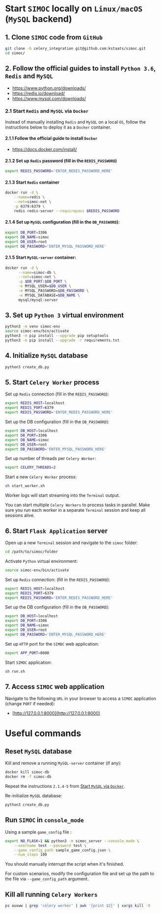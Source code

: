 # Start `SIMOC` locally on `Linux/macOS` (`MySQL` backend)

## 1. Clone `SIMOC` code from `GitHub`
```bash
git clone -b celery_integration git@github.com:kstaats/simoc.git
cd simoc/
```

## 2. Follow the official guides to install `Python 3.6`, `Redis` and `MySQL`

- https://www.python.org/downloads/
- https://redis.io/download/
- https://www.mysql.com/downloads/

### 2.1 Start `Redis` and `MySQL` via `Docker` 
Instead of manually installing `Redis` and `MySQL` on a local `OS`, follow the instructions below to deploy it as a `Docker` container.

#### 2.1.1 Follow the official guide to install `Docker`
- https://docs.docker.com/install/

#### 2.1.2 Set up `Redis` password (fill in the `REDIS_PASSWORD`)
```bash
export REDIS_PASSWORD='ENTER_REDIS_PASSWORD_HERE'
```

#### 2.1.3 Start `Redis` container
```bash
docker run -d \
    --name=redis \
    --net=simoc-net \
    -p 6379:6379 \
    redis redis-server --requirepass $REDIS_PASSWORD
```

#### 2.1.4 Set up `MySQL` configuration (fill in the `DB_PASSWORD`):
```bash
export DB_PORT=3306
export DB_NAME=simoc
export DB_USER=root
export DB_PASSWORD='ENTER_MYSQL_PASSWORD_HERE'
```

#### 2.1.5 Start `MySQL-server` container:
```bash
docker run -d \
      --name=simoc-db \
      --net=simoc-net \
      -p $DB_PORT:$DB_PORT \
      -e MYSQL_USER=$DB_USER \
      -e MYSQL_PASSWORD=$DB_PASSWORD \
      -e MYSQL_DATABASE=$DB_NAME \
      mysql/mysql-server
```

## 3. Set up `Python 3` virtual environment
```bash
python3 -m venv simoc-env
source simoc-env/bin/activate
python3 -m pip install --upgrade pip setuptools
python3 -m pip install --upgrade -r requirements.txt
```

## 4. Initialize `MySQL` database
```bash
python3 create_db.py
```

## 5. Start `Celery Worker` process

Set up `Redis` connection (fill in the `REDIS_PASSWORD`):
```bash
export REDIS_HOST=localhost
export REDIS_PORT=6379
export REDIS_PASSWORD='ENTER_REDIS_PASSWORD_HERE'
```

Set up the DB configuration (fill in the `DB_PASSWORD`):
```bash
export DB_HOST=localhost
export DB_PORT=3306
export DB_NAME=simoc
export DB_USER=root
export DB_PASSWORD='ENTER_MYSQL_PASSWORD_HERE'
```

Set up number of threads per `Celery Worker`:
```bash
export CELERY_THREADS=2
```

Start a new `Celery Worker` process:
```bash
sh start_worker.sh
```
Worker logs will start streaming into the `Terminal` output.

You can start multiple `Celery Workers` to process tasks in parallel.
Make sure you run each worker in a separate `Terminal` session and keep all sessions alive.

## 6. Start `Flask Application` server

Open up a new `Terminal` session and navigate to the `simoc` folder:
```bash
cd /path/to/simoc/folder
```

Activate `Python` virtual environment:
```bash
source simoc-env/bin/activate
```

Set up `Redis` connection: (fill in the `REDIS_PASSWORD`):
```bash
export REDIS_HOST=localhost
export REDIS_PORT=6379
export REDIS_PASSWORD='ENTER_REDIS_PASSWORD_HERE'
```

Set up the DB configuration (fill in the `DB_PASSWORD`):
```bash
export DB_HOST=localhost
export DB_PORT=3306
export DB_NAME=simoc
export DB_USER=root
export DB_PASSWORD='ENTER_MYSQL_PASSWORD_HERE'
```

Set up `HTTP` port for the `SIMOC` web application:
```bash
export APP_PORT=8000
```

Start `SIMOC` application:
```bash
sh run.sh
```

## 7. Access `SIMOC` web application
Navigate to the following `URL` in your browser to access a `SIMOC` application (change `PORT` if needed):
- [http://127.0.0.1:8000](http://127.0.0.1:8000)

# Useful commands

## Reset `MySQL` database

Kill and remove a running `MySQL-server` container (if any):
```bash
docker kill simoc-db
docker rm -f simoc-db
```

Repeat the instructions `2.1.4-5` from [Start `MySQL` via `Docker`](#start-mysql-via-docker).

Re-initialize `MySQL` database:
```bash
python3 create_db.py
```

## Run `SIMOC` in `console_mode`
Using a sample `game_config` file :
```bash
export NO_FLASK=1 && python3 -m simoc_server --console_mode \
    --username test --password test \
    --game_config_path sample_game_config.json \
    --num_steps 100
```
You should manually interrupt the script when it's finished.

For custom scenarios, modify the configuration file and set up the path to the file via `--game_config_path` argument.

## Kill all running `Celery Workers`
```bash
ps auxww | grep 'celery worker' | awk '{print $2}' | xargs kill -9
```



